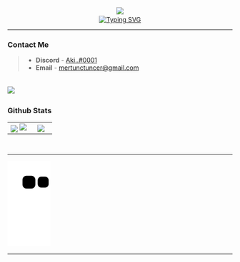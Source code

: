 <div align=center>
        <img src = "https://media0.giphy.com/media/KzJkzjggfGN5Py6nkT/giphy.gif?cid=ecf05e47i87gcbp7awj858lrf03df2qrgn3vl0s0fpcpk855&rid=giphy.gif&ct=s" width = 300px>
</div>

<div align=center>
<a href="https://git.io/typing-svg"><img src="https://readme-typing-svg.herokuapp.com?font=Syne+Mono&size=22&duration=3000&pause=700&color=F78B2D&center=true&width=435&height=55&lines=Hello+there%2C+I'm+Aki;Java+and+Kotlin+Developer" alt="Typing SVG" /></a>
</div>


----

### Contact Me

> - **Discord** - [Aki..#0001](discordapp.com/users/302180296835727360)
> - **Email** - mertunctuncer@gmail.com

![](https://komarev.com/ghpvc/?username=mertunctuncer&color=orange)
----

### Github Stats

<table border="0" align="center">
    <tr border="0">
        <td width="50%" align="center">
            <img align="center"; src="https://github-readme-stats.vercel.app/api?username=mertunctuncer&theme=onedark&show_icons=true&count_private=true" />
            <img src="https://github-readme-streak-stats.herokuapp.com/?user=mertunctuncer&theme=dark&hide_border=true" />
        </td>
        <td width="50%" align="center">
            <img align="center"; width=100%; src="https://github-readme-stats.anuraghazra1.vercel.app/api/top-langs/?username=mertunctuncer&theme=dark&hide_border=true&no-bg=true&no-frame=true&langs_count=10" />
        </td>
    </tr>
</table>

<br />

----

![snake animation](https://github.com/mertunctuncer/mertunctuncer/blob/output/github-contribution-grid-snake2.svg)

----
